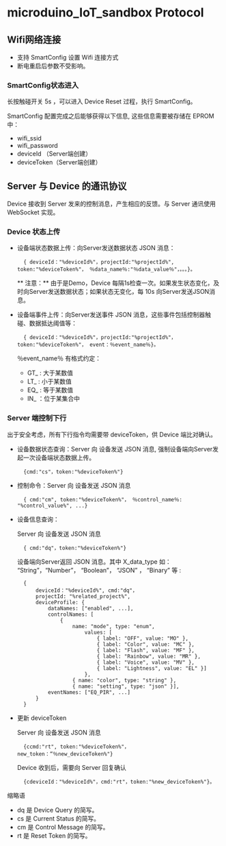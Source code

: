 # microduino_IoT_sandbox Protocol

## Wifi网络连接

* 支持 SmartConfig 设置 Wifi 连接方式
* 断电重启后参数不受影响。

### SmartConfig状态进入

长按触碰开关 5s ，可以进入 Device Reset 过程，执行 SmartConfig。

SmartConfig 配置完成之后能够获得以下信息, 这些信息需要被存储在 EPROM 中：

* wifi_ssid
* wifi_password
* deviceId （Server端创建） 
* deviceToken（Server端创建）

## Server 与 Device 的通讯协议

Device 接收到 Server 发来的控制消息，产生相应的反馈。与 Server 通讯使用 WebSocket 实现。

### Device 状态上传

* 设备端状态数据上传：向Server发送数据状态 JSON 消息：

        { deviceId："%deviceId%"，projectId:"%projectId%", token:"%deviceToken%"， ％data_name％:"％data_value％"，。。。}。

    ** 注意：** 由于是Demo，Device 每隔1s检查一次。如果发生状态变化，及时向Server发送数据状态；如果状态无变化，每 10s 向Server发送JSON消息。
    
* 设备端事件上传：向Server发送事件 JSON 消息，这些事件包括控制器触碰、数据抵达阈值等：

        { deviceId："%deviceId%"，projectId:"%projectId%"，token:"%deviceToken%"， event：％event_name％}。

    ％event_name％ 有格式约定：
    
    * GT_ : 大于某数值
    * LT_ : 小于某数值
    * EQ_ : 等于某数值
    * IN_ ：位于某集合中

### Server 端控制下行

出于安全考虑，所有下行指令均需要带 deviceToken，供 Device 端比对确认。

* 设备数据状态查询：Server 向 设备发送 JSON 消息, 强制设备端向Server发起一次设备端状态数据上传。 

        {cmd:"cs"，token:"%deviceToken%"}

* 控制命令：Server 向 设备发送 JSON 消息 

        { cmd:"cm", token:"%deviceToken%"， ％control_name％: "%control_value%", ...}

* 设备信息查询：

    Server 向 设备发送 JSON 消息
    
        { cmd:"dq"，token:"%deviceToken%"}
    
    设备端向Server返回 JSON 消息。其中 X_data_type 如： “String”，“Number”， “Boolean”， “JSON” ， “Binary” 等 :

        {
            deviceId："%deviceId%", cmd:"dq"，
            projectId: "%related_project%",
            deviceProfile: {
                dataNames: ["enabled", ...],
                controlNames: [
                    {
                        name: "mode", type: "enum",
                            values: [
                                { label: "OFF", value: "MO" },
                                { label: "Color", value: "MC" },
                                { label: "Flash", value: "MF" },
                                { label: "Rainbow", value: "MR" },
                                { label: "Voice", value: "MV" },
                                { label: "Lightness", value: "EL" }]
                            },
                        { name: "color", type: "string" },
                        { name: "setting", type: "json" }],
                eventNames: ["EQ_PIR", ...]
            }
        }

* 更新 deviceToken 

    Server 向 设备发送 JSON 消息 
    
        {ccmd:"rt", token:"%deviceToken%"，new_token：“％new_deviceToken%"}
        
    Device 收到后，需要向 Server 回复确认
    
        {cdeviceId："%deviceId%"，cmd:"rt"，token:"%new_deviceToken%"}。

缩略语

* dq 是 Device Query 的简写。
* cs 是 Current Status 的简写。
* cm 是 Control Message 的简写。
* rt 是 Reset Token 的简写。
